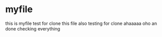 # myfile
this is myfile test for clone
this file also testing for clone ahaaaaa
oho an done checking everything

